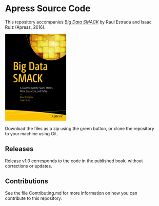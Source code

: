 # Apress Source Code

This repository accompanies [*Big Data SMACK*](http://www.apress.com/9781484221747) by Raul Estrada and Isaac Ruiz (Apress, 2016).

![Cover image](9781484221747.jpg)

Download the files as a zip using the green button, or clone the repository to your machine using Git.

## Releases

Release v1.0 corresponds to the code in the published book, without corrections or updates.

## Contributions

See the file Contributing.md for more information on how you can contribute to this repository.
